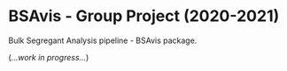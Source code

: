 # BSAvis - Group Project (2020-2021)
Bulk Segregant Analysis pipeline - BSAvis package.

(*...work in progress...*)